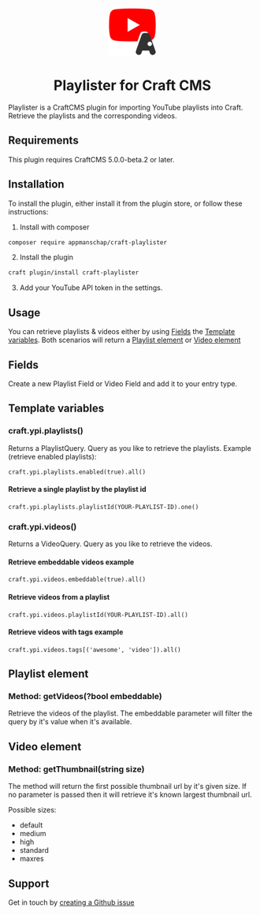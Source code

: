 <p align="center"><img src="src/icon.svg" width="100" height="100" alt="Playlister Craft plugin icon" /></p>
<h1 align="center">Playlister for Craft CMS</h1>

Playlister is a CraftCMS plugin for importing YouTube playlists into Craft. Retrieve the playlists and the corresponding videos.

## Requirements
This plugin requires CraftCMS 5.0.0-beta.2 or later.

## Installation
To install the plugin, either install it from the plugin store, or follow these instructions:

1) Install with composer

```sh
composer require appmanschap/craft-playlister
```

2) Install the plugin

```sh
craft plugin/install craft-playlister
```

3) Add your YouTube API token in the settings.

## Usage
You can retrieve playlists & videos either by using [Fields](#fields) the [Template variables](#template-variables). Both scenarios will return a [Playlist element](#playlist-element) or [Video element](#video-element)

## Fields
Create a new Playlist Field or Video Field and add it to your entry type.

## Template variables
### craft.ypi.playlists()
Returns a PlaylistQuery. Query as you like to retrieve the playlists. Example (retrieve enabled playlists): 
```twig
craft.ypi.playlists.enabled(true).all()
```

#### Retrieve a single playlist by the playlist id
```twig
craft.ypi.playlists.playlistId(YOUR-PLAYLIST-ID).one()
```

### craft.ypi.videos()
Returns a VideoQuery. Query as you like to retrieve the videos.

#### Retrieve embeddable videos example
```twig
craft.ypi.videos.embeddable(true).all()
```

#### Retrieve videos from a playlist
```twig
craft.ypi.videos.playlistId(YOUR-PLAYLIST-ID).all()
```

#### Retrieve videos with tags example
```twig
craft.ypi.videos.tags[('awesome', 'video']).all()
```

## Playlist element

### Method: getVideos(?bool embeddable)
Retrieve the videos of the playlist. The embeddable parameter will filter the query by it's value when it's available.

## Video element

### Method: getThumbnail(string size)
The method will return the first possible thumbnail url by it's given size. If no parameter is passed then it will retrieve it's known largest thumbnail url.

Possible sizes:
- default
- medium
- high
- standard
- maxres


## Support
Get in touch by [creating a Github issue](https://github.com/Appmanschap/Craft-Playlister/issues)